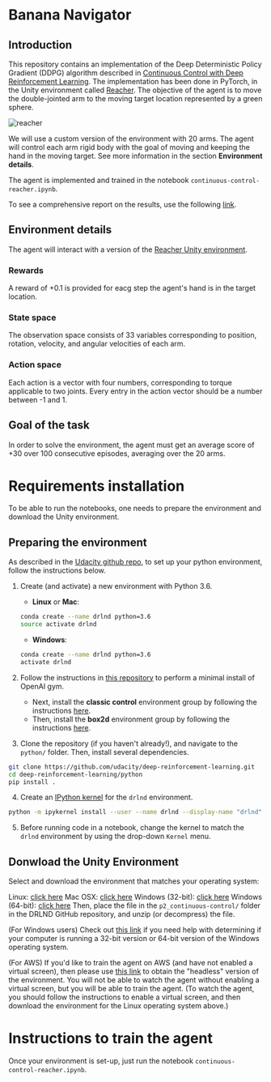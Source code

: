 # Banana Navigator

## Introduction

This repository contains an implementation of the Deep Deterministic Policy Gradient (DDPG) algorithm described in [Continuous Control with Deep Reinforcement Learning](https://arxiv.org/pdf/1509.02971.pdf). The implementation has been done in PyTorch, in the Unity environment called [Reacher](https://github.com/Unity-Technologies/ml-agents/blob/master/docs/Learning-Environment-Examples.md#reacher). The objective of the agent is to move the double-jointed arm to the moving target location represented by a green sphere.

![reacher](link)

We will use a custom version of the environment with 20 arms. The agent will control each arm rigid body with the goal of moving and keeping the hand in the moving target. See more information in the section **Environment details**.

The agent is implemented and trained in the notebook `continuous-control-reacher.ipynb`.

To see a comprehensive report on the results, use the following [link]( LINK ).


## Environment details

The agent will interact with a version of the [Reacher Unity environment](https://github.com/Unity-Technologies/ml-agents/blob/master/docs/Learning-Environment-Examples.md#reacher).

### Rewards

A reward of +0.1 is provided for eacg step the agent's hand is in the target location.


### State space

The observation space consists of 33 variables corresponding to position, rotation, velocity, and angular velocities of each arm.

### Action space

Each action is a vector with four numbers, corresponding to torque applicable to two joints. Every entry in the action vector should be a number between -1 and 1.

## Goal of the task

In order to solve the environment, the agent must get an average score of +30 over 100 consecutive episodes, averaging over the 20 arms.

# Requirements installation

To be able to run the notebooks, one needs to prepare the environment and download the Unity environment.

## Preparing the environment

As described in the [Udacity github repo](https://github.com/udacity/deep-reinforcement-learning#dependencies), to set up your python environment, follow the instructions below.

1. Create (and activate) a new environment with Python 3.6.

	- __Linux__ or __Mac__: 
	```bash
	conda create --name drlnd python=3.6
	source activate drlnd
	```
	- __Windows__: 
	```bash
	conda create --name drlnd python=3.6 
	activate drlnd
	```
	
2. Follow the instructions in [this repository](https://github.com/openai/gym) to perform a minimal install of OpenAI gym.  
	- Next, install the **classic control** environment group by following the instructions [here](https://github.com/openai/gym#classic-control).
	- Then, install the **box2d** environment group by following the instructions [here](https://github.com/openai/gym#box2d).
	
3. Clone the repository (if you haven't already!), and navigate to the `python/` folder.  Then, install several dependencies.
```bash
git clone https://github.com/udacity/deep-reinforcement-learning.git
cd deep-reinforcement-learning/python
pip install .
```

4. Create an [IPython kernel](http://ipython.readthedocs.io/en/stable/install/kernel_install.html) for the `drlnd` environment.  
```bash
python -m ipykernel install --user --name drlnd --display-name "drlnd"
```

5. Before running code in a notebook, change the kernel to match the `drlnd` environment by using the drop-down `Kernel` menu. 

## Donwload the Unity Environment

Select and download the environment that matches your operating system:

Linux: [click here](https://s3-us-west-1.amazonaws.com/udacity-drlnd/P2/Reacher/Reacher_Linux.zip)
Mac OSX: [click here](https://s3-us-west-1.amazonaws.com/udacity-drlnd/P2/Reacher/Reacher.app.zip)
Windows (32-bit): [click here](https://s3-us-west-1.amazonaws.com/udacity-drlnd/P2/Reacher/Reacher_Windows_x86.zip)
Windows (64-bit): [click here](https://s3-us-west-1.amazonaws.com/udacity-drlnd/P2/Reacher/Reacher_Windows_x86_64.zip)
Then, place the file in the `p2_continuous-control/` folder in the DRLND GitHub repository, and unzip (or decompress) the file.

(For Windows users) Check out [this link](https://support.microsoft.com/en-us/help/827218/how-to-determine-whether-a-computer-is-running-a-32-bit-version-or-64) if you need help with determining if your computer is running a 32-bit version or 64-bit version of the Windows operating system.

(For AWS) If you'd like to train the agent on AWS (and have not enabled a virtual screen), then please use [this link](https://s3-us-west-1.amazonaws.com/udacity-drlnd/P1/Banana/Banana_Linux_NoVis.zip) to obtain the "headless" version of the environment. You will not be able to watch the agent without enabling a virtual screen, but you will be able to train the agent. (To watch the agent, you should follow the instructions to enable a virtual screen, and then download the environment for the Linux operating system above.)

# Instructions to train the agent

Once your environment is set-up, just run the notebook `continuous-control-reacher.ipynb`.

